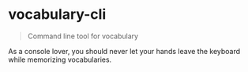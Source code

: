 # vocabulary-cli
> Command line tool for vocabulary

As a console lover, you should never let your hands leave the keyboard while memorizing vocabularies.
